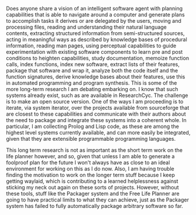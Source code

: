 Does anyone share a vision of an intelligent software agent with
planning capabilities that is able to navigate around a computer and
generate plans to accomplish tasks it derives or are delegated by the
users, moving and processing files, reading and understanding their
natural language contents, extracting structured information from
semi-structured sources, acting in meaningful ways as described by
knowledge bases of procedural information, reading man pages, using
perceptual capabilities to guide experimentation with existing
software components to learn pre and post conditions to heighten
capabilities, study documentation, memoize function calls, index
functions, index new software, extract lists of their features,
package that software and wrap it, analyze both the code itself and
the function signatures, derive knowledge bases about their features,
use this in automated programming and program synthesis. This is some
of the more long-term research I am debating embarking on. I know that
such systems already exist, such as are available in ResearchCyc. The
challenge is to make an open source version. One of the ways I am
proceeding is to iterate, via system iterator, over the projects
available from sourceforge that are closest to these capabilities and
communicate with their authors about the need to package and integrate
these systems into a coherent whole. In particular, I am collecting
Prolog and Lisp code, as these are among the highest level systems
currently available, and can more easily be integrated, given that
they are extensible programmable programming languages.

This long term research is not as important as the short term work on
the life planner however, and so, given that unless I am able to
generate a foolproof plan for the future I won't always have as close
to an ideal environment for working on this as I do now. Also, I am
having trouble finding the motivation to work on the longer term stuff
because I keep getting waylaid, which is contributing to a learned
helplessness against sticking my neck out again on these sorts of
projects. However, without these tools, stuff like the Packager system
and the Free Life Planner are going to have practical limits to what
they can achieve, just as the Packager system has failed to fully
automatically package arbitrary software so far.
